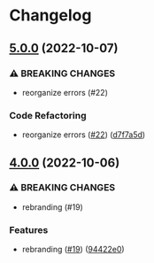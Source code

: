 # Changelog

## [5.0.0](https://github.com/LeeeeT/valtypes/compare/v4.0.0...v5.0.0) (2022-10-07)


### ⚠ BREAKING CHANGES

* reorganize errors (#22)

### Code Refactoring

* reorganize errors ([#22](https://github.com/LeeeeT/valtypes/issues/22)) ([d7f7a5d](https://github.com/LeeeeT/valtypes/commit/d7f7a5da7a0da8901d972f57af88397b4e0e1576))

## [4.0.0](https://github.com/LeeeeT/valtypes/compare/v3.0.2...v4.0.0) (2022-10-06)


### ⚠ BREAKING CHANGES

* rebranding (#19)

### Features

* rebranding ([#19](https://github.com/LeeeeT/valtypes/issues/19)) ([94422e0](https://github.com/LeeeeT/valtypes/commit/94422e024e1f8e0082a58a2bc26f6069ed977848))
